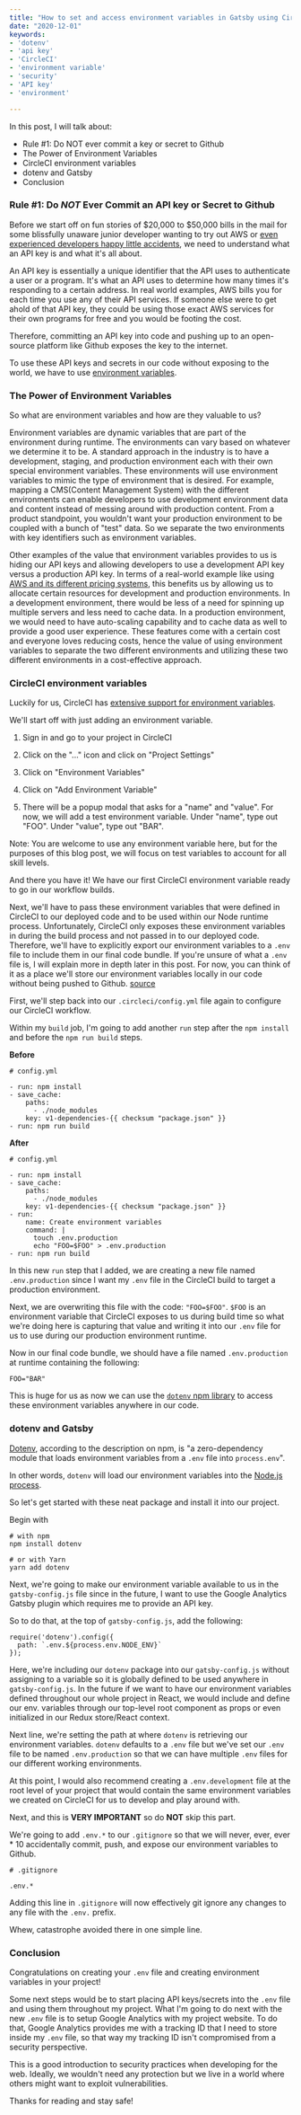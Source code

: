 ```yaml
---
title: "How to set and access environment variables in Gatsby using CircleCI and dotenv"
date: "2020-12-01"
keywords:
- 'dotenv'
- 'api key'
- 'CircleCI'
- 'environment variable'
- 'security'
- 'API key'
- 'environment'

---
```


In this post, I will talk about:

* Rule #1: Do NOT ever commit a key or secret to Github
* The Power of Environment Variables
* CircleCI environment variables
* dotenv and Gatsby
* Conclusion

### Rule #1: Do _NOT_ Ever Commit an API key or Secret to Github


Before we start off on fun stories of $20,000 to $50,000 bills in the mail for some blissfully unaware junior developer wanting to try out AWS or [even experienced developers happy little accidents](https://vertis.io/2013/12/16/unauthorised-litecoin-mining.html), we need to understand what an API key is and what it's all about. 

An API key is essentially a unique identifier that the API uses to authenticate a user or a program. It's what an API uses to determine how many times it's responding to a certain address. In real world examples, AWS bills you for each time you use any of their API services. If someone else were to get ahold of that API key, they could be using those exact AWS services for their own programs for free and you would be footing the cost. 

Therefore, committing an API key into code and pushing up to an open-source platform like Github exposes the key to the internet. 

To use these API keys and secrets in our code without exposing to the world, we have to use [environment variables](https://en.wikipedia.org/wiki/Environment_variable).

### The Power of Environment Variables

So what are environment variables and how are they valuable to us? 

Environment variables are dynamic variables that are part of the environment during runtime. The environments can vary based on whatever we determine it to be. A standard approach in the industry is to have a development, staging, and production environment each with their own special environment variables. These environments will use environment variables to mimic the type of environment that is desired. For example, mapping a CMS(Content Management System) with the different environments can enable developers to use development environment data and content instead of messing around with production content. From a product standpoint, you wouldn't want your production environment to be coupled with a bunch of "test" data. So we separate the two environments with key identifiers such as environment variables. 

Other examples of the value that environment variables provides to us is hiding our API keys and allowing developers to use a development API key versus a production API key. In terms of a real-world example like using [AWS and its different pricing systems](https://aws.amazon.com/pricing/), this benefits us by allowing us to allocate certain resources for development and production environments. In a development environment, there would be less of a need for spinning up multiple servers and less need to cache data. In a production environment, we would need to have auto-scaling capability and to cache data as well to provide a good user experience. These features come with a certain cost and everyone loves reducing costs, hence the value of using environment variables to separate the two different environments and utilizing these two different environments in a cost-effective approach.

### CircleCI environment variables

Luckily for us, CircleCI has [extensive support for environment variables](https://circleci.com/docs/2.0/env-vars/). 

We'll start off with just adding an environment variable. 

1. Sign in and go to your project in CircleCI

2. Click on the "..." icon and click on "Project Settings"

3. Click on "Environment Variables"

4. Click on "Add Environment Variable"

5. There will be a popup modal that asks for a "name" and "value". For now, we will add a test environment variable. Under "name", type out "FOO". Under "value", type out "BAR". 

Note: You are welcome to use any environment variable here, but for the purposes of this blog post, we will focus on test variables to account for all skill levels. 

And there you have it! We have our first CircleCI environment variable ready to go in our workflow builds. 

Next, we'll have to pass these environment variables that were defined in CircleCI to our deployed code and to be used within our Node runtime process. Unfortunately, CircleCI only exposes these environment variables in during the build process and not passed in to our deployed code. Therefore, we'll have to explicitly export our environment variables to a `.env` file to include them in our final code bundle. If you're unsure of what a `.env` file is, I will explain more in depth later in this post. For now, you can think of it as a place we'll store our environment variables locally in our code without being pushed to Github. [source](https://stackoverflow.com/questions/64152745/pass-environment-variable-to-node-js-process-in-circleci)


First, we'll step back into our `.circleci/config.yml` file again to configure our CircleCI workflow.

Within my `build` job, I'm going to add another `run` step after the `npm install` and before the `npm run build` steps. 

__Before__

```
# config.yml

- run: npm install
- save_cache:
    paths:
      - ./node_modules
    key: v1-dependencies-{{ checksum "package.json" }}
- run: npm run build
```

__After__

```
# config.yml

- run: npm install
- save_cache:
    paths:
      - ./node_modules
    key: v1-dependencies-{{ checksum "package.json" }}
- run:
    name: Create environment variables
    command: |
      touch .env.production
      echo "FOO=$FOO" > .env.production
- run: npm run build
```

In this new `run` step that I added, we are creating a new file named `.env.production` since I want my `.env` file in the CircleCI build to target a production environment. 

Next, we are overwriting this file with the code: `"FOO=$FOO"`.  `$FOO` is an environment variable that CircleCI exposes to us during build time so what we're doing here is capturing that value and writing it into our `.env` file for us to use during our production environment runtime. 

Now in our final code bundle, we should have a file named `.env.production` at runtime containing the following: 

`FOO="BAR"`

This is huge for us as now we can use the [`dotenv` npm library](https://www.npmjs.com/package/dotenv) to access these environment variables anywhere in our code. 

### dotenv and Gatsby

[Dotenv](https://www.npmjs.com/package/dotenv), according to the description on npm, is "a zero-dependency module that loads environment variables from a `.env` file into `process.env`". 

In other words, `dotenv` will load our environment variables into the [Node.js process](https://nodejs.org/dist/latest-v8.x/docs/api/process.html). 

So let's get started with these neat package and install it into our project.

Begin with 

```
# with npm 
npm install dotenv
 
# or with Yarn 
yarn add dotenv
```

Next, we're going to make our environment variable available to us in the `gatsby-config.js` file since in the future, I want to use the Google Analytics Gatsby plugin which requires me to provide an API key. 

So to do that, at the top of `gatsby-config.js`, add the following:


```
require('dotenv').config({
  path: `.env.${process.env.NODE_ENV}`
});
```

Here, we're including our `dotenv` package into our `gatsby-config.js` without assigning to a variable so it is globally defined to be used anywhere in `gatsby-config.js`. In the future if we want to have our environment variables defined throughout our whole project in React, we would include and define our env. variables through our top-level root component as props or even initialized in our Redux store/React context. 

Next line, we're setting the path at where `dotenv` is retrieving our environment variables. `dotenv` defaults to a `.env` file but we've set our `.env` file to be named `.env.production` so that we can have multiple `.env` files for our different working environments. 

At this point, I would also recommend creating a `.env.development` file at the root level of your project that would contain the same environment variables we created on CircleCI for us to develop and play around with. 

Next, and this is __VERY IMPORTANT__ so do __NOT__ skip this part.

We're going to add `.env.*` to our `.gitignore` so that we will never, ever, ever * 10 accidentally commit, push, and expose our environment variables to Github. 

```
# .gitignore

.env.*
```

Adding this line in `.gitignore` will now effectively git ignore any changes to any file with the `.env.` prefix. 

Whew, catastrophe avoided there in one simple line. 

### Conclusion

Congratulations on creating your `.env` file and creating environment variables in your project!

Some next steps would be to start placing API keys/secrets into the `.env` file and using them throughout my project. What I'm going to do next with the new `.env` file is to setup Google Analytics with my project website. To do that, Google Analytics provides me with a tracking ID that I need to store inside my `.env` file, so that way my tracking ID isn't compromised from a security perspective. 

This is a good introduction to security practices when developing for the web. Ideally, we wouldn't need any protection but we live in a world where others might want to exploit vulnerabilities. 

Thanks for reading and stay safe! 